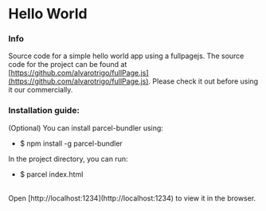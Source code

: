 # Hello World

### Info
Source code for a simple hello world app using a fullpagejs. The source code for the project can be found at [https://github.com/alvarotrigo/fullPage.js](https://github.com/alvarotrigo/fullPage.js). Please check it out before using it our commercially.

### Installation guide:
(Optional) You can install parcel-bundler using:
- $ npm install -g parcel-bundler

In the project directory, you can run:
- $ parcel index.html

<br>
Open [http://localhost:1234](http://localhost:1234) to view it in the browser.